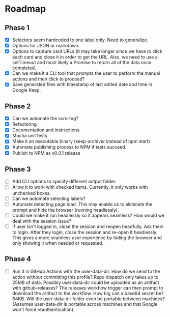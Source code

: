 # Roadmap

## Phase 1

- [x] Selectors seem hardcoded to one label only. Need to generalize.
- [x] Options for JSON or markdown.
- [x] Options to capture card URLs (it may take longer since we have to click each card and close it in order to get the URL. Also, we need to use a setTimeout and most likely a Promise to return all of the data once completed.
- [x] Can we make it a CLI tool that prompts the user to perform the manual actions and then click to proceed?
- [x] Save generated files with timestamp of last edited date and time in Google Keep.

## Phase 2

- [x] Can we automate the scrolling?
- [x] Refactoring
- [x] Documentation and instructions
- [x] Mocha unit tests
- [x] Make it an executable binary (keep-archiver instead of npm start)
- [x] Automate publishing process to NPM if tests succeed.
- [x] Publish to NPM as v0.0.1 release

## Phase 3

- [ ] Add CLI options to specify different output folder.
- [ ] Allow it to work with checked items. Currently, it only works with unchecked boxes.
- [ ] Can we automate selecting labels?
- [ ] Automate detecting page load. This may enable us to eliminate the prompt and hide the browser (running headlessly).
- [ ] Could we make it run headlessly so it appears seamless?  How would we deal with the session issue?
- [ ] If user isn't logged in, close the session and reopen headfully.  Ask them to login. After they login, close the session and re-open it headlessly. This gives a more seamless user experience by hiding the browser and only showing it when needed or requested.

## Phase 4

- [ ] Run it in GitHub Actions with the user-data-dir. How do we send to the action without committing this profile? Repo dispatch only takes up to 25MB of data. Possibly user-data-dir could be uploaded as an artifact with github-releases? The releases workflow trigger can then prompt to download the artifact to the workflow. How big can a base64 secret be? 64KB. Will the user-data-dir folder even be portable between machines? (Assumes user-data-dir is portable across machines and that Google won't force reauthentication).
